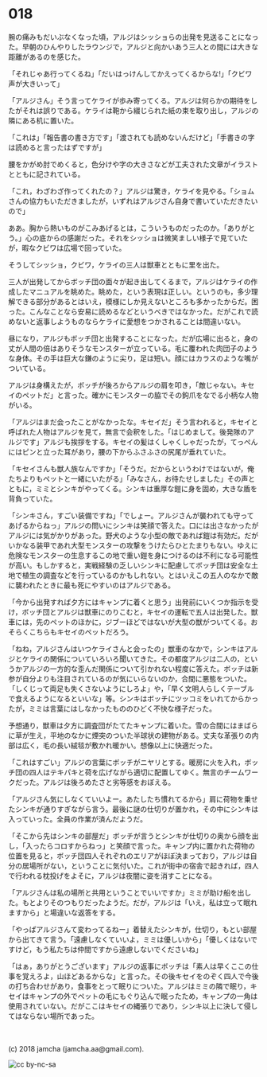 # 018

腕の痛みもだいぶなくなった頃，アルジはシッショらの出発を見送ることになった。早朝のひんやりしたラウンジで，アルジと向かいあう三人との間には大きな距離があるのを感じた。  

「それじゃあ行ってくるね」「だいはっけんしてかえってくるからな!」「クビワ声が大きいって」  

「アルジさん」そう言ってケライが歩み寄ってくる。アルジは何らかの期待をしたがそれは誤りである。ケライは鞄から綴じられた紙の束を取り出し，アルジの隣にある机に置いた。  

「これは」「報告書の書き方です」「渡されても読めないんだけど」「手書きの字は読めると言ったはずですが」  

腰をかがめ肘でめくると，色分けや字の大きさなどが工夫された文章がイラストとともに記されている。  

「これ，わざわざ作ってくれたの？」アルジは驚き，ケライを見やる。「ショムさんの協力もいただきましたが，いずれはアルジさん自身で書いていただきたいので」  

ああ。胸から熱いものがこみあげるとは，こういうものだったのか。「ありがとう。」心の底からの感謝だった。それをシッショは微笑ましい様子で見ていたが，暇なクビワは広場で回っていた。  

そうしてシッショ，クビワ，ケライの三人は獣車とともに里を出た。  

三人が出発してからボッチ団の面々が起き出してくるまで，アルジはケライの作成したマニュアルを眺めた。眺めた，という表現は正しい。というのも，多少理解できる部分があるとはいえ，模様にしか見えないところも多かったからだ。困った。こんなことなら安易に読めるなどというべきではなかった。だがこれで読めないと返事しようものならケライに愛想をつかされることは間違いない。  

昼になり，アルジもボッチ団と出発することになった。だが広場に出ると，身の丈が人間の倍はありそうなモンスターが立っている。毛に覆われた肉団子のような身体。その手は巨大な鎌のように尖り，足は短い。顔にはカラスのような嘴がついている。  

アルジは身構えたが，ボッチが後ろからアルジの肩を叩き，「敵じゃない。キセイのペットだ」と言った。確かにモンスターの脇でその鉤爪をなでる小柄な人物がいる。  

「アルジはまだ会ったことがなかったな。キセイだ」そう言われると，キセイと呼ばれた人物はアルジを見て，無言で会釈をした。「はじめまして。後発隊のアルジです」アルジも挨拶をする。キセイの髪はくしゃくしゃだったが，てっぺんにはピンと立った耳があり，腰の下からふさふさの尻尾が垂れていた。  

「キセイさんも獣人族なんですか」「そうだ。だからというわけではないが，俺たちよりもペットと一緒にいたがる」「みなさん，お待たせしました」その声とともに，ミミとシンキがやってくる。シンキは重厚な鎧に身を固め，大きな盾を背負っていた。  

「シンキさん，すごい装備ですね」「でしょー。アルジさんが襲われても守ってあげるからねっ」アルジの問いにシンキは笑顔で答えた。口には出さなかったがアルジには気がかりがあった。野犬のような小型の敵であれば鎧は有効だ。だがいかなる装甲であれ大型モンスターの攻撃をうけたらひとたまりもない。ゆえに危険なモンスターの生息するこの地で重い鎧を身につけるのは不利になる可能性が高い。もしかすると，実戦経験の乏しいシンキに配慮してボッチ団は安全な土地で植生の調査などを行っているのかもしれない。とはいえこの五人のなかで敵に襲われたときに最も死にやすいのはアルジである。  

「今から出発すれば夕方にはキャンプに着くと思う」出発前にいくつか指示を受け，ボッチ団とアルジは獣車にのりこむと，キセイの運転で五人は出発した。獣車には，先のペットのほかに，ジブーほどではないが大型の獣がついてくる。おそらくこちらもキセイのペットだろう。  

「ねね，アルジさんはいつケライさんと会ったの」獣車のなかで，シンキはアルジとケライの関係についていろいろ聞いてきた。その都度アルジは二人の，というかアルジの一方的な歪んだ関係について引かれない程度に答えた。ボッチは新参が自分よりも注目されているのが気にいらないのか，合間に悪態をついた。「しくじって両足も失くさないようにしろよ」や，「早く文明人らしくテーブルで食えるようになるといいな」等。シンキはボッチにツッコミをいれてからかったが，ミミは言葉にはしなかったもののひどく不快な様子だった。  

予想通り，獣車は夕方に調査団がたてたキャンプに着いた。雪の合間にはまばらに草が生え，平地のなかに煙突のついた半球状の建物がある。丈夫な革張りの内部は広く，毛の長い絨毯が敷かれ暖かい。想像以上に快適だった。  

「これはすごい」アルジの言葉にボッチがニヤリとする。暖房に火を入れ，ボッチ団の四人はテキパキと荷を広げながら適切に配置してゆく。無言のチームワークだった。アルジは後ろめたさと劣等感をおぼえる。  

「アルジさん気にしなくていいよー。あたしたち慣れてるから」肩に荷物を乗せたシンキが通りすぎながら言う。最後に謎の仕切りが置かれ，その中にシンキは入っていった。全員の作業が済んだようだ。  

「そこから先はシンキの部屋だ」ボッチが言うとシンキが仕切りの奥から顔を出し，「入ったらコロすからねっ」と笑顔で言った。キャンプ内に置かれた荷物の位置を見ると，ボッチ団四人それぞれのエリアがほぼ決まっており，アルジは自分の居場所がない，ということに気付いた。これが街中の宿舎で起きれば，四人で行われる枕投げをよそに，アルジは夜闇に姿を消すことになる。  

「アルジさんは私の場所と共用ということでいいですか」ミミが助け船を出した。もとよりそのつもりだったようだ。だが，アルジは「いえ，私は立って眠れますから」と場違いな返答をする。  

「やっぱアルジさんて変わってるねー」着替えたシンキが，仕切り，もとい部屋から出てきて言う。「遠慮しなくていいよ，ミミは優しいから」「優しくはないですけど，もう私たちは仲間ですから遠慮しないでくださいね」  

「はぁ，ありがとうございます」アルジの返事にボッチは「素人は早くここの仕事を覚えろよ，山ほどあるからな」と言った。その後キセイをのぞく四人で今後の打ち合わせがあり，食事をとって眠りについた。アルジはミミの隣で眠り，キセイはキャンプの外でペットの毛にもぐり込んで眠ったため，キャンプの一角は使用されていない。だがここはキセイの縄張りであり，シンキ以上に決して侵してはならない場所であった。  

<br>  
<br>  
(c) 2018 jamcha (jamcha.aa@gmail.com).  

![cc by-nc-sa](https://i.creativecommons.org/l/by-nc-sa/4.0/88x31.png)
